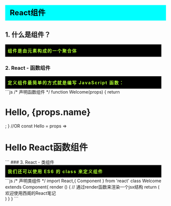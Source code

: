 <div
    style = "
        width: 100%;
        height: 50px;
        background: #00FFFF;
        color: black;
        line-height: 50px;
        padding-left: 15px;
        font-size: 24px;
        font-weight: bold;
    "
> 
    React组件
</div>

## 1. 什么是组件？
<div
    style = "background: black;text-align: justify;padding: 10px 8px;letter-spacing: 2px;"
>
    <font color = "greenyellow" style = "font-weight: bold;">  
        组件是由元素构成的一个聚合体
    </font>
</div>

### 2. React - 函数组件
<div
    style = "background: black;text-align: justify;padding: 10px 8px;letter-spacing: 2px;"
>
    <font color = "greenyellow" style = "font-weight: bold;">  
        定义组件最简单的方式就是编写 JavaScript 函数：
    </font>
</div>
```js
    /* 声明函数组件 */
    function Welcome(props) {
        return <h1>Hello, {props.name}</h1>;
    }
    //OR
    const Hello = props => <h1> Hello React函数组件 </h1>
```
### 3. React - 类组件
<div
    style = "background: black;text-align: justify;padding: 10px 8px;letter-spacing: 2px;"
>
    <font color = "greenyellow" style = "font-weight: bold;">  
        我们还可以使用 ES6 的 class 来定义组件
    </font>
</div>
```js
    /* 声明类组件 */
    import React,{ Component } from 'react'
    class Welcome extends Component{
        render () { // 通过render函数来渲染一个jsx结构
            return (
                <div>
                    欢迎使用西阁的React笔记
                <div>
            )
        }
    }
```

